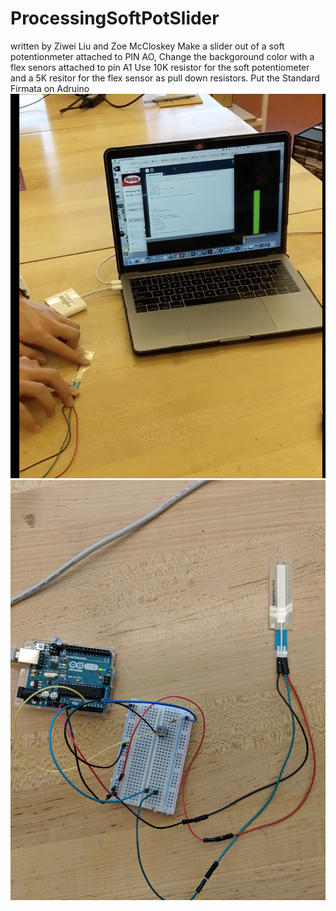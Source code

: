 # ProcessingSoftPotSlider
written by Ziwei Liu and Zoe McCloskey
Make a slider out of a soft potentionmeter attached to PIN AO, Change the backgoround color
with a flex senors attached to pin A1
Use 10K resistor for the soft potentiometer and a 5K resitor for the flex sensor as pull down resistors.
Put the Standard Firmata on Adruino
![PotImage](PotSlider.png)
![IMG_20180511_160350](IMG_20180511_160350.jpg)
